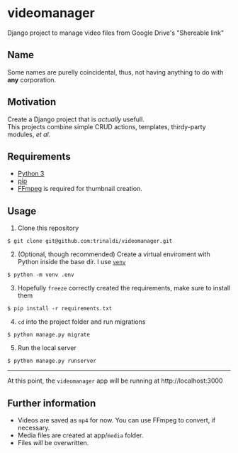 # videomanager

Django project to manage video files from Google Drive's "Shereable link"

## Name

Some names are purelly coincidental, thus, not having anything to do with **any** corporation.

## Motivation

Create a Django project that is *actually* usefull.  
This projects combine simple CRUD actions, templates, thirdy-party modules, _et al._

## Requirements

  + [Python 3](https://www.python.org/)
  + [pip](https://pip.pypa.io/en/stable/)
  + [FFmpeg](https://ffmpeg.org) is required for thumbnail creation.
  
## Usage

1. Clone this repository

`$ git clone git@github.com:trinaldi/videomanager.git`

2. (Optional, though recommended) Create a virtual enviroment with Python inside the base dir. I use [`venv`](https://github.com/python/cpython/tree/3.8/Lib/venv/)

`$ python -m venv .env`

3. Hopefully `freeze` correctly created the requirements, make sure to install them

`$ pip install -r requirements.txt`

4. `cd` into the project folder and run migrations

`$ python manage.py migrate`

5. Run the local server

`$ python manage.py runserver`

---

At this point, the `videomanager` app will be running at http://localhost:3000

## Further information

  + Videos are saved as `mp4` for now. You can use FFmpeg to convert, if necessary.
  + Media files are created at app/`media` folder.
  + Files *will* be overwritten.

